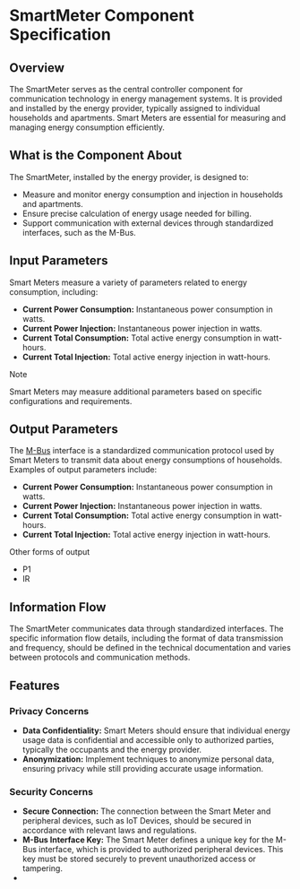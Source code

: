 # SmartMeter Component Specification

## Overview

The SmartMeter serves as the central controller component for communication technology in energy management systems. It is provided and installed by the energy provider, typically assigned to individual households and apartments. Smart Meters are essential for measuring and managing energy consumption efficiently.

## What is the Component About

The SmartMeter, installed by the energy provider, is designed to:

- Measure and monitor energy consumption and injection in households and apartments.
- Ensure precise calculation of energy usage needed for billing.
- Support communication with external devices through standardized interfaces, such as the M-Bus.

## Input Parameters

Smart Meters measure a variety of parameters related to energy consumption, including:

- **Current Power Consumption:** Instantaneous power consumption in watts.
- **Current Power Injection:** Instantaneous power injection in watts.
- **Current Total Consumption:** Total active energy consumption in watt-hours.
- **Current Total Injection:** Total active energy injection in watt-hours.

> [!NOTE]
> Smart Meters may measure additional parameters based on specific configurations and requirements.

## Output Parameters

The [M-Bus](https://m-bus.com/) interface is a standardized communication protocol used by Smart Meters to transmit data about energy consumptions of households. Examples of output parameters include:

- **Current Power Consumption:** Instantaneous power consumption in watts.
- **Current Power Injection:** Instantaneous power injection in watts.
- **Current Total Consumption:** Total active energy consumption in watt-hours.
- **Current Total Injection:** Total active energy injection in watt-hours.


Other forms of output
- P1
- IR

## Information Flow

The SmartMeter communicates data through standardized interfaces. The specific information flow details, including the format of data transmission and frequency, should be defined in the technical documentation and varies between protocols and communication methods.

## Features

### Privacy Concerns

- **Data Confidentiality:** Smart Meters should ensure that individual energy usage data is confidential and accessible only to authorized parties, typically the occupants and the energy provider.
- **Anonymization:** Implement techniques to anonymize personal data, ensuring privacy while still providing accurate usage information.

### Security Concerns

- **Secure Connection:** The connection between the Smart Meter and peripheral devices, such as IoT Devices, should be secured in accordance with relevant laws and regulations.
- **M-Bus Interface Key:** The Smart Meter defines a unique key for the M-Bus interface, which is provided to authorized peripheral devices. This key must be stored securely to prevent unauthorized access or tampering.
- 